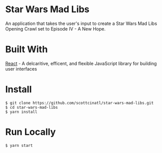 # Star Wars Mad Libs

An application that takes the user's input to create a Star Wars Mad Libs Opening Crawl set to Episode IV - A New Hope.

# Built With

[React](https://github.com/facebook/react) - A delcaritive, efficent, and flexible JavaScript library for building user interfaces

# Install

```
$ git clone https://github.com/scottcinatl/star-wars-mad-libs.git
$ cd star-wars-mad-libs
$ yarn install
```

# Run Locally

```
$ yarn start
```
